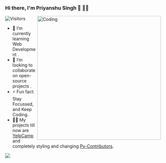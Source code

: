 ### Hi there, I'm Priyanshu Singh 👋 👨‍💻
![Visitors](https://visitor-badge.laobi.icu/badge?page_id=reveurguy.reveurguy)
<img align="right" alt="Coding" width="400" src="https://media.giphy.com/media/Y4ak9Ki2GZCbJxAnJD/giphy.gif">
</br>

<!--
**reveurguy/reveurguy** is a ✨ _special_ ✨ repository because its `README.md` (this file) appears on your GitHub profile.

Here are some ideas to get you started:

- 🔭 I’m currently working on ...
- 🌱 I’m currently learning ...
- 👯 I’m looking to collaborate on ...
- 🤔 I’m looking for help with ...
- 💬 Ask me about ...
- 📫 How to reach me: ...
- 😄 Pronouns: ...
- ⚡ Fun fact: ...
-->
- 🌱 I’m currently learning Web Development .
- 👯 I’m looking to collaborate on open-source projects .
- ⚡ Fun fact: Stay Focussed, and Keep Coding.
- 👨‍💻 My projects till now are [YelpCamp](https://ps-yelpcamp.herokuapp.com/) and completely styling and changing [Py-Contributors](https://py-contributors.github.io/).

<!-- [![Priyanshu's github stats](https://github-readme-stats.vercel.app/api?username=reveurguy)](https://github.com/reveurguy/github-readme-stats) --!>


<img src="https://github-readme-stats.vercel.app/api?username=reveurguy&show_icons=true&theme=dark&count_private=true" />
